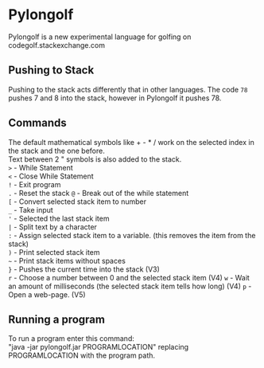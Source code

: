 # Pylongolf
Pylongolf is a new experimental language for golfing on codegolf.stackexchange.com

## Pushing to Stack
Pushing to the stack acts differently that in other languages.
The code `78` pushes 7 and 8 into the stack, however in Pylongolf it pushes 78.

## Commands
The default mathematical symbols like + - * / work on the selected index in the stack and the one before.  
Text between 2 " symbols is also added to the stack.  
`>` - While Statement  
`<` - Close While Statement  
`!` - Exit program  
`.` - Reset the stack 
`@` - Break out of the while statement  
`[` - Convert selected stack item to number  
`_` - Take input  
`'` - Selected the last stack item  
`|` - Split text by a character  
`:` - Assign selected stack item to a variable. (this removes the item from the stack)  
`)` - Print selected stack item  
`~` - Print stack items without spaces  
`}` - Pushes the current time into the stack (V3)  
`r` - Choose a number between 0 and the selected stack item (V4)
`w` - Wait an amount of milliseconds (the selected stack item tells how long) (V4)
`p` - Open a web-page. (V5)

## Running a program
To run a program enter this command:  
"java -jar pylongolf.jar PROGRAMLOCATION" replacing PROGRAMLOCATION with the program path.

